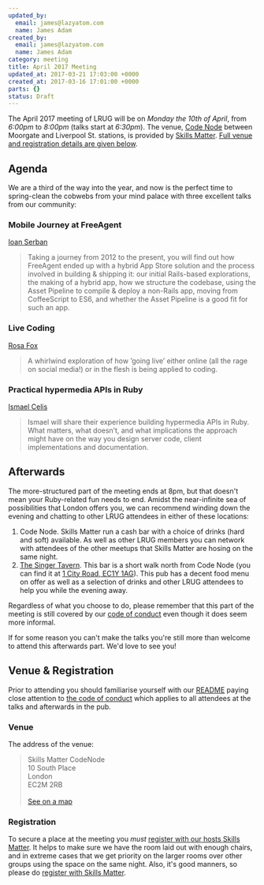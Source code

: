 ```yaml
---
updated_by:
  email: james@lazyatom.com
  name: James Adam
created_by:
  email: james@lazyatom.com
  name: James Adam
category: meeting
title: April 2017 Meeting
updated_at: 2017-03-21 17:03:00 +0000
created_at: 2017-03-16 17:01:00 +0000
parts: {}
status: Draft
---
```


The April 2017 meeting of LRUG will be on *Monday the 10th of April*,
from _6:00pm_ to _8:00pm_ (talks start at _6:30pm_).  The venue, [Code
Node](https://skillsmatter.com/locations/264-skills-matter-codenode) between
Moorgate and Liverpool St. stations, is provided by [Skills
Matter](http://www.skillsmatter.com).  [Full venue and registration details are
given below](#apr17registration).

Agenda
------

We are a third of the way into the year, and now is the perfect time to
spring-clean the cobwebs from your mind palace with three excellent talks from
our community:

### Mobile Journey at FreeAgent

[Ioan Serban](https://twitter.com/dragossh)

> Taking a journey from 2012 to the present, you will find out how FreeAgent
> ended up with a hybrid App Store solution and the process involved in
> building & shipping it: our initial Rails-based explorations, the making
> of a hybrid app, how we structure the codebase, using the Asset Pipeline
> to compile & deploy a non-Rails app, moving from CoffeeScript to ES6, and
> whether the Asset Pipeline is a good fit for such an app.


### Live Coding

[Rosa Fox](https://twitter.com/rosaemerald)

> A whirlwind exploration of how ’going live’ either online (all the rage on
> social media!) or in the flesh is being applied to coding.


### Practical hypermedia APIs in Ruby

[Ismael Celis](https://twitter.com/ismasan)

> Ismael will share their experience building hypermedia APIs in Ruby.
> What matters, what doesn’t, and what implications the approach might have
> on the way you design server code, client implementations and documentation.


Afterwards
----------

The more-structured part of the meeting ends at 8pm, but that doesn't mean your
Ruby-related fun needs to end.  Amidst the near-infinite sea of possibilities
that London offers you, we can recommend winding down the evening and chatting
to other LRUG attendees in either of these locations:

1. Code Node.  Skills Matter run a cash bar with a
   choice of drinks (hard and soft) available.  As well as other LRUG members
   you can network with attendees of the other meetups that Skills Matter are
   hosing on the same night.
2. [The Singer Tavern](http://singertavern.com/).  This bar is a short walk
   north from Code Node (you can find it at [1 City Road, EC1Y
   1AG](https://goo.gl/maps/w9kPu)).  This pub has a decent food menu on offer
   as well as a selection of drinks and other LRUG attendees to help you
   while the evening away.

Regardless of what you choose to do, please remember that this part of the
meeting is still covered by our [code of
conduct](http://readme.lrug.org/#code-of-conduct) even though it does seem more
informal.

If for some reason you can't make the talks you're still more than welcome to
attend this afterwards part.  We'd love to see you!

Venue & Registration <a name="apr17registration">&nbsp;</a>
-----------------------------------------------------------

Prior to attending you should familiarise yourself with our
[README](http://readme.lrug.org/) paying close attention to [the code of
conduct](http://readme.lrug.org/#code-of-conduct) which applies to
all attendees at the talks and afterwards in the pub.

### Venue

The address of the venue:

> Skills Matter CodeNode<br/>10 South Place<br/>London<br/>EC2M 2RB<br/><br/>[See on a map](https://goo.gl/maps/ONJT4)

### Registration

To secure a place at the meeting you *must* [register with our hosts
Skills Matter][skills-matter-event].  It helps to
make sure we have the room laid out with enough chairs, and in extreme cases
that we get priority on the larger rooms over other groups using the space on
the same night.  Also, it's good manners, so please do [register with Skills
Matter][skills-matter-event].


[skills-matter-event]: https://skillsmatter.com/meetups/9352-mobile-journey-at-freeagent
